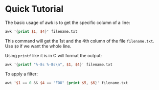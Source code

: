 # Quick Tutorial

The basic usage of awk is to get the specific column of a line:

```awk
awk '{print $1, $4}' filename.txt
```

This command will get the 1st and the 4th column of the file `filename.txt`. Use `$0` if we want the whole line.

Using `printf` like it is in C will format the output:

```awk
awk '{printf "%-8s %-8s\n", $1, $4}' filename.txt
```

To apply a filter:

```awk
awk '$1 == 0 && $4 == "FOO" {print $5, $6}' filename.txt
```
